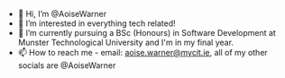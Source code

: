 - 👋 Hi, I’m @AoiseWarner
- 👀 I’m interested in everything tech related!
- 🌱 I’m currently pursuing a BSc (Honours) in Software Development at Munster Technological University and I'm in my final year.
- 📫 How to reach me - email: aoise.warner@mycit.ie, all of my other socials are @AoiseWarner

<!---
AoiseWarner/AoiseWarner is a ✨ special ✨ repository because its `README.md` (this file) appears on your GitHub profile.
You can click the Preview link to take a look at your changes.
--->
